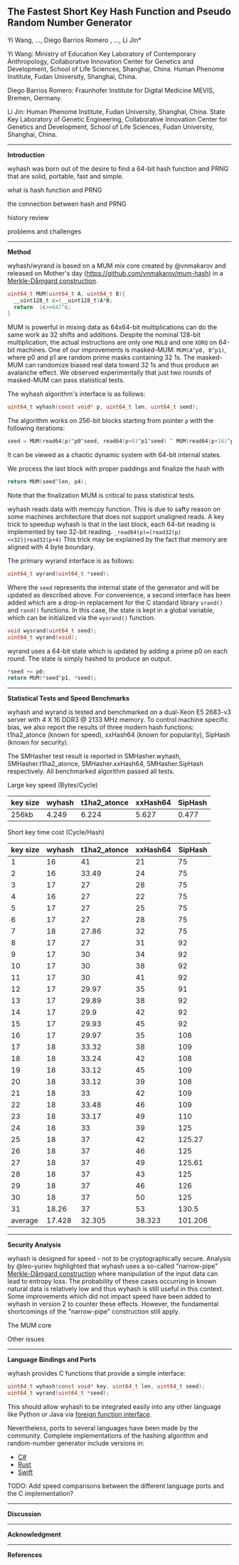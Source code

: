 The Fastest Short Key Hash Function and Pseudo Random Number Generator
----
Yi Wang, ..., Diego Barrios Romero , ..., Li Jin*

Yi Wang: Ministry of Education Key Laboratory of Contemporary Anthropology, Collaborative Innovation Center for Genetics and Development, School of Life Sciences, Shanghai, China. Human Phenome Institute, Fudan University, Shanghai, China.

Diego Barrios Romero: Fraunhofer Institute for Digital Medicine MEVIS, Bremen, Germany.

Li Jin: Human Phenome Institute, Fudan University, Shanghai, China. State Key Laboratory of Genetic Engineering, Collaborative Innovation Center for Genetics and Development, School of Life Sciences, Fudan University, Shanghai, China.

----------------------------------------
**Introduction**

wyhash was born out of the desire to find a 64-bit hash function and PRNG that are solid, portable, fast and simple.

what is hash function and PRNG

the connection between hash and PRNG

history review

problems and challenges

----------------------------------------

**Method**

wyhash/wyrand is based on a MUM mix core created by @vnmakarov and released on Mother's day (https://github.com/vnmakarov/mum-hash) in a [Merkle-Dåmgard construction](https://en.wikipedia.org/wiki/Merkle%E2%80%93Damg%C3%A5rd_construction).
```C
uint64_t MUM(uint64_t A, uint64_t B){
  __uint128_t c=(__uint128_t)A*B;
  return  (c>>64)^c;
}
```
MUM is powerful in mixing data as 64x64-bit multiplications can do the same work as 32 shifts and additions. Despite the nominal 128-bit multiplication, the actual instructions are only one `MULQ` and one `XORQ` on 64-bit machines. One of our improvements is masked-MUM: `MUM(A^p0, B^p1)`, where p0 and p1 are random prime masks containing 32 1s. The masked-MUM can randomize biased real data toward 32 1s and thus produce an avalanche effect. We observed experimentally that just two rounds of masked-MUM can pass statistical tests.

The wyhash algorithm's interface is as follows:

```C
uint64_t wyhash(const void* p, uint64_t len, uint64_t seed);
```
The algorithm works on 256-bit blocks starting from pointer `p` with the following iterations:

```C
seed = MUM(read64(p)^p0^seed, read64(p+8)^p1^seed) ^ MUM(read64(p+16)^p2^seed, read64(p+24)^p3^seed);
```

It can be viewed as a chaotic dynamic system with 64-bit internal states.

We process the last block with proper paddings and finalize the hash with

```C
return MUM(seed^len, p4);
```

Note that the finalization MUM is critical to pass statistical tests.

wyhash reads data with memcpy function. This is due to safty reason on some machines architecture that does not support unaligned reads. A key trick to speedup wyhash is that in the last block, each 64-bit reading is implemented by two 32-bit reading. `_read64(p)=(read32(p)<<32)|read32(p+4)`  This trick may be explained by the fact that memory are aligned with 4 byte boundary.

The primary wyrand interface is as follows:
```C
uint64_t wyrand(uint64_t *seed);
```

Where the `seed` represents the internal state of the generator and will be updated as described above. For convenience, a second interface has been added which are a drop-in replacement for the C standard library `srand()` and `rand()` functions. In this case, the state is kept in a global variable, which can be initialized via the `wysrand()` function.

```C
void wysrand(uint64_t seed);
uint64_t wyrand(void);
```

wyrand uses a 64-bit state which is updated by adding a prime p0 on each round. The state is simply hashed to produce an output.

```C
*seed += p0;
return MUM(*seed^p1, *seed);
```


----------------------------------------

**Statistical Tests and Speed Benchmarks**

wyhash and wyrand is tested and benchmarked on a dual-Xeon E5 2683-v3 server with 4 X 16 DDR3 @ 2133 MHz memory. To control machine specific bias, we also report the results of three modern hash functions: t1ha2_atonce (known for speed), xxHash64 (known for popularity), SipHash (known for security).

The SMHasher test result is reported in SMHasher.wyhash, SMHasher.t1ha2_atonce, SMHasher.xxHash64, SMHasher.SipHash respectively. All benchmarked algorithm passed all tests. 

Large key speed (Bytes/Cycle)

| key size	| wyhash	| t1ha2_atonce	| xxHash64	| SipHash | 
| ----| ----| ----| ----| ---- | 
| 256kb	| 4.249	| 6.224	| 5.627	| 0.477 | 

Short key time cost (Cycle/Hash)

| key size	| wyhash	| t1ha2_atonce	| xxHash64	| SipHash | 
| ----| ----| ----| ----| ---- |  
| 1	| 16	| 41	| 21	| 75 | 
| 2	| 16	| 33.49	| 24	| 75 | 
| 3	| 17	| 27	| 28	| 75 | 
| 4	| 16	| 27	| 22	| 75 | 
| 5	| 17	| 27	| 25	| 75 | 
| 6	| 17	| 27	| 28	| 75 | 
| 7	| 18	| 27.86	| 32	| 75 | 
| 8	| 17	| 27	| 31	| 92 | 
| 9	| 17	| 30	| 34	| 92 | 
| 10	| 17	| 30	| 38	| 92 | 
| 11	| 17	| 30	| 41	| 92 | 
| 12	| 17	| 29.97	| 35	| 91 | 
| 13	| 17	| 29.89	| 38	| 92 | 
| 14	| 17	| 29.9	| 42	| 92 | 
| 15	| 17	| 29.93	| 45	| 92 | 
| 16	| 17	| 29.97	| 35	| 108 | 
| 17	| 18	| 33.32	| 38	| 109 | 
| 18	| 18	| 33.24	| 42	| 108 | 
| 19	| 18	| 33.12	| 45	| 109 | 
| 20	| 18	| 33.12	| 39	| 108 | 
| 21	| 18	| 33	| 42	| 109 | 
| 22	| 18	| 33.48	| 46	| 109 | 
| 23	| 18	| 33.17	| 49	| 110 | 
| 24	| 18	| 33	| 39	| 125 | 
| 25	| 18	| 37	| 42	| 125.27 | 
| 26	| 18	| 37	| 46	| 125 | 
| 27	| 18	| 37	| 49	| 125.61 | 
| 28	| 18	| 37	| 43	| 125 | 
| 29	| 18	| 37	| 46	| 126 | 
| 30	| 18	| 37	| 50	| 125 | 
| 31	| 18.26	| 37	| 53	| 130.5 | 
| average	| 17.428	| 32.305	| 38.323	| 101.206 | 

----------------------------------------

**Security Analysis**

wyhash is designed for speed - not to be cryptographically secure. Analysis by @leo-yuriev highlighted that wyhash uses a so-called "narrow-pipe" [Merkle-Dåmgard construction](https://en.wikipedia.org/wiki/Merkle%E2%80%93Damg%C3%A5rd_construction) where manipulation of the input data can lead to entropy loss.
The probability of these cases occurring in known natural data is relatively low and thus wyhash is still useful in this context.
Some improvements which did not impact speed have been added to wyhash in version 2 to counter these effects. However, the fundamental shortcomings of the "narrow-pipe" construction still apply.

The MUM core

Other issues

----------------------------------------

**Language Bindings and Ports**

wyhash provides C functions that provide a simple interface:
```C
uint64_t wyhash(const void* key, uint64_t len, uint64_t seed);
uint64_t wyrand(uint64_t *seed);
```

This should allow wyhash to be integrated easily into any other language like Python or Java via [foreign function interface](https://en.wikipedia.org/wiki/Foreign_function_interface).

Nevertheless, ports to several languages have been made by the community. Complete implementations of the hashing algorithm and random-number generator include versions in:
- [C#](https://github.com/cocowalla/wyhash-dotnet)
- [Rust](https://github.com/eldruin/wyhash-rs)
- [Swift](https://github.com/lemire/SwiftWyhash)

TODO: Add speed comparisons between the different language ports and the C implementation?

----------------------------------------

**Discussion**

----------------------------------------

**Acknowledgment**

----------------------------------------

**References**
